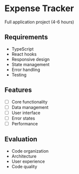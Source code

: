 # Expense Tracker

Full application project (4-6 hours)

## Requirements
- TypeScript
- React hooks
- Responsive design
- State management
- Error handling
- Testing

## Features
- [ ] Core functionality
- [ ] Data management
- [ ] User interface
- [ ] Error states
- [ ] Performance

## Evaluation
- Code organization
- Architecture
- User experience
- Code quality
